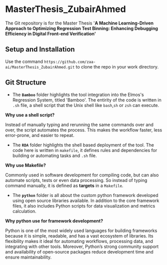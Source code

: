 # MasterThesis_ZubairAhmed
The Git repository is for the Master Thesis '**A Machine Learning-Driven Approach to Optimizing Regression Test Binning: Enhancing Debugging Efficiency in Digital Front-end Verification'**

## Setup and Installation
Use the command `https://github.com/zaa-ai/MasterThesis_ZubairAhmed.git` to clone the repo in your work directory.

## Git Structure

- The **`Bamboo`** folder highlights the tool integration into the Elmos's Regression System, titled 'Bamboo'. The  entirity of the code is written in `.sh` file, a shell script that the Unix shell like `bash`,`sh` or `zsh` can execute.
  
**Why use a shell script?**

Instead of manually typing and rerunning the same commands over and over, the script automates the process. This makes the workflow faster, less error-prone, and easier to repeat.


- The **`RDA`** folder highlights the shell based deployment of the tool. The code here is written in `makefile`, it defines rules and dependencies for building or automating tasks and `.sh` file.
  
**Why use Makefile?**

Commonly used in software development for compiling code, but can also automate scripts, tests or even data processing. So instead of typing command manually, it is defined as **targets** in a `Makefile`.

- The **`python`** folder is all about the custom python framework developed using open source libraries available. In addition to the core framework files, it also includes Python scripts for data visualization and metrics calculation.
  
**Why python use for framework development?**

Python is one of the most widely used languages for building frameworks because it is simple, readable, and has a vast ecosystem of libraries. Its flexibility makes it ideal for automating workflows, processing data, and integrating with other tools. Moreover, Python’s strong community support and availability of open-source packages reduce development time and ensure maintainability.
